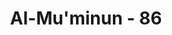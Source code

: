 ---
title: "Al-Mu'minun - 86"
no: 86
arabic_no: ٨٦
ayah: قُلْ مَنْ رَّبُّ السَّمٰوٰتِ السَّبْعِ وَرَبُّ الْعَرْشِ الْعَظِيْمِ
translation: "Katakanlah, “Siapakah Tuhan yang memiliki langit yang tujuh dan yang memiliki ‘Arsy yang agung?”"
tafsir: "Kemudian Allah memerintahkan pula agar Nabi Muhammad saw menanyakan kembali kepada mereka, bahwa siapakah yang mencipta-kan langit yang tujuh dan yang menciptakan 'arsy yang besarnya meliputi langit dan bumi sebagaimana tersebut dalam firman-Nya:\n\n\"Kursi-Nya meliputi langit dan bumi.\" (al-Baqarah/2: 255)\n\nSiapakah yang mengatur dan mengurusnya sehingga segalanya berjalan menurut aturan yang demikian teliti dan baik. Allah menetapkan langsung jawaban atas pertanyaan ini karena pastilah jawaban orang-orang kafir ini sama yaitu pencipta itu semua adalah Allah Yang memiliki dan menguasainya. Tidak akan ada jawaban mereka selain itu karena itulah pada dasarnya kepercayaan mereka. Hanya saja mereka di samping mengakui kekuasaan Allah mereka menyembah pula sembahan-sembahan seperti berhala dan sebagainya. Kemudian Allah memerintahkan kepada Nabi Muhammad agar mengatakan kepada mereka, \"Kalau benar Allah yang menciptakan langit yang tujuh dan menciptakan 'arsy yang mahabesar, dan Allah-lah yang mengatur dan mengurusnya, mengapa kamu tidak bertakwa kepada-Nya dan tidak mau mengikuti ajaran dan perintah-Nya? Kenapa kamu tetap saja menyembah berhala, sedang penyembahan selain Allah itu sangat dimurkai oleh-Nya?\""
---
